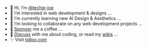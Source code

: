 - 👋 Hi, I’m [@techie-joe](//github.com/techie-joe)
- 👀 I’m interested in web development & designs ...
- 🌱 I’m currently learning new AI Design & Aesthetics ...
- 💞️ I’m looking to collaborate on any web development projects ...
- 💖 [Sponsor](//github.com/sponsors/techie-joe) me a coffee ...
- 💬 [Discuss](//github.com/techie-joe/techie-joe/discussions) with me about coding, or read my [wikis](//github.com/techie-joe/techie-joe/wiki) ...
- ✨ Visit [tidloo.com](//tidloo.com)

<!---
techie-joe/techie-joe is a ✨ special ✨ repository because its `README.md` (this file) appears on your GitHub profile.
You can click the Preview link to take a look at your changes.
--->
